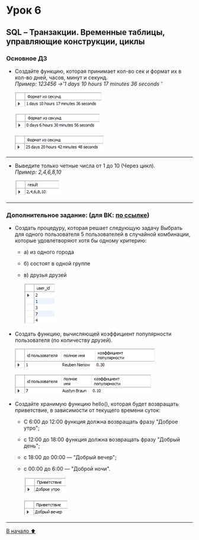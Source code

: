 # Урок 6

## **SQL – Транзакции. Временные таблицы, управляющие конструкции, циклы**

### **Основное ДЗ**

- Создайте функцию, которая принимает кол-во сек и формат их в кол-во дней, часов, минут и секунд.  
  *Пример: 123456 ->'1 days 10 hours 17 minutes 36 seconds '*

  ![Вариант решения](pictures/format_seconds1.PNG "Пример решения для 123456")

  ![Вариант решения](pictures/format_seconds2.PNG "Пример решения для 23456")

  ![Вариант решения](pictures/format_seconds3.PNG "Пример решения для 2234568")

---  

- Выведите только четные числа от 1 до 10 (Через цикл).  
  *Пример: 2,4,6,8,10*

    ![Вариант решения](pictures/even_numbers.PNG "Четные числа от 1 до 10")

---

### **Дополнительное задание: (для ВК: [по ссылке](https://www.notion.so/c448e32ae1344f22b1deae7f42c8b57f))**

- Создать процедуру, которая решает следующую задачу
Выбрать для одного пользователя 5 пользователей в случайной комбинации, которые удовлетворяют хотя бы одному критерию:
  - а) из одного города
  - б) состоят в одной группе
  - в) друзья друзей

    ![Вариант решения](pictures/random_5_users.PNG "5 пользователей в случайной комбинации")

- Создать функцию, вычисляющей коэффициент популярности пользователя (по количеству друзей).

  ![Вариант решения](pictures/popularity1.PNG "Для пользователя с id=1")

  ![Вариант решения](pictures/popularity7.PNG "Для пользователя с id=7")

- Создайте хранимую функцию hello(), которая будет возвращать приветствие, в зависимости от текущего времени суток:
  - С 6:00 до 12:00 функция должна возвращать фразу "Доброе утро";
  - с 12:00 до 18:00 функция должна возвращать фразу "Добрый день";
  - с 18:00 до 00:00 — "Добрый вечер";
  - с 00:00 до 6:00 — "Доброй ночи".
  
    ![Вариант решения](pictures/greeting.PNG "Для пользователя с id=7")

    ![Вариант решения](pictures/greeting2.PNG "Для пользователя с id=7")

---
  
[В начало &#11014;](#урок-6)
